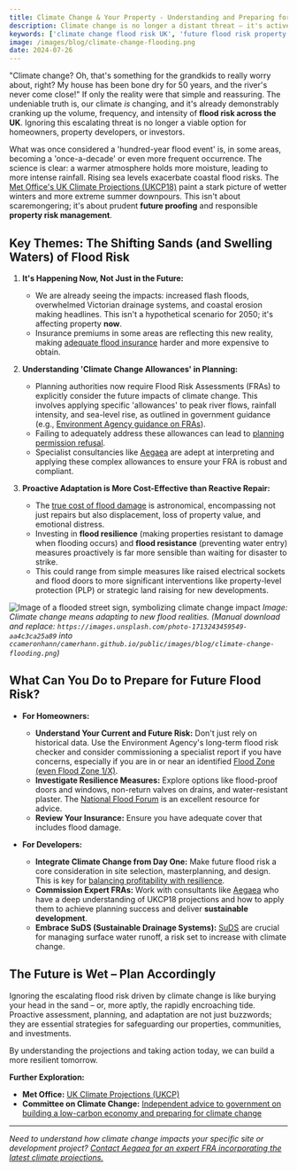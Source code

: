 ```yaml
---
title: Climate Change & Your Property - Understanding and Preparing for Future Flood Risk Today
description: Climate change is no longer a distant threat – it's actively impacting UK property flood risk NOW. Learn why understanding and planning for future flood scenarios is vital for your home or development's long-term security.
keywords: ['climate change flood risk UK', 'future flood risk property', 'property development climate change', 'flood resilience climate adaptation', 'long-term flood risk', 'UKCP18 impact', 'Met Office climate projections', 'future proofing property', 'sustainable development']
image: /images/blog/climate-change-flooding.png
date: 2024-07-26
---
```


"Climate change? Oh, that's something for the grandkids to really worry about, right? My house has been bone dry for 50 years, and the river's never come close!" If only the reality were that simple and reassuring. The undeniable truth is, our climate *is* changing, and it's already demonstrably cranking up the volume, frequency, and intensity of **flood risk across the UK**. Ignoring this escalating threat is no longer a viable option for homeowners, property developers, or investors.

What was once considered a 'hundred-year flood event' is, in some areas, becoming a 'once-a-decade' or even more frequent occurrence. The science is clear: a warmer atmosphere holds more moisture, leading to more intense rainfall. Rising sea levels exacerbate coastal flood risks. The [Met Office's UK Climate Projections (UKCP18)](https://www.metoffice.gov.uk/research/approach/collaboration/ukcp/index) paint a stark picture of wetter winters and more extreme summer downpours. This isn't about scaremongering; it's about prudent **future proofing** and responsible **property risk management**.

## Key Themes: The Shifting Sands (and Swelling Waters) of Flood Risk

1.  **It's Happening Now, Not Just in the Future:**
    *   We are already seeing the impacts: increased flash floods, overwhelmed Victorian drainage systems, and coastal erosion making headlines. This isn't a hypothetical scenario for 2050; it's affecting property **now**.
    *   Insurance premiums in some areas are reflecting this new reality, making [adequate flood insurance](https://camerhann.github.io/blog/insurance-nightmares-proper-fra-can-save-hassle) harder and more expensive to obtain.

2.  **Understanding 'Climate Change Allowances' in Planning:**
    *   Planning authorities now require Flood Risk Assessments (FRAs) to explicitly consider the future impacts of climate change. This involves applying specific 'allowances' to peak river flows, rainfall intensity, and sea-level rise, as outlined in government guidance (e.g., [Environment Agency guidance on FRAs](https://www.gov.uk/guidance/flood-risk-assessment-for-planning-applications)).
    *   Failing to adequately address these allowances can lead to [planning permission refusal](https://camerhann.github.io/blog/planning-permission-denied-flood-risk-expert-help).
    *   Specialist consultancies like [Aegaea](https://aegaea.com/services/flood-risk-assessment/) are adept at interpreting and applying these complex allowances to ensure your FRA is robust and compliant.

3.  **Proactive Adaptation is More Cost-Effective than Reactive Repair:**
    *   The [true cost of flood damage](https://camerhann.github.io/blog/true-cost-of-ignoring-flood-risk) is astronomical, encompassing not just repairs but also displacement, loss of property value, and emotional distress.
    *   Investing in **flood resilience** (making properties resistant to damage when flooding occurs) and **flood resistance** (preventing water entry) measures proactively is far more sensible than waiting for disaster to strike.
    *   This could range from simple measures like raised electrical sockets and flood doors to more significant interventions like property-level protection (PLP) or strategic land raising for new developments.

![Image of a flooded street sign, symbolizing climate change impact](/images/blog/climate-change-flooding.png)
*Image: Climate change means adapting to new flood realities. (Manual download and replace: `https://images.unsplash.com/photo-1713243459549-aa4c3ca25a89` into `ccameronhann/camerhann.github.io/public/images/blog/climate-change-flooding.png`)*

## What Can You Do to Prepare for Future Flood Risk?

*   **For Homeowners:**
    *   **Understand Your Current and Future Risk:** Don't just rely on historical data. Use the Environment Agency's long-term flood risk checker and consider commissioning a specialist report if you have concerns, especially if you are in or near an identified [Flood Zone (even Flood Zone 1/X)](https://camerhann.github.io/blog/flood-zone-x-what-does-it-mean).
    *   **Investigate Resilience Measures:** Explore options like flood-proof doors and windows, non-return valves on drains, and water-resistant plaster. The [National Flood Forum](https://nationalfloodforum.org.uk/) is an excellent resource for advice.
    *   **Review Your Insurance:** Ensure you have adequate cover that includes flood damage.

*   **For Developers:**
    *   **Integrate Climate Change from Day One:** Make future flood risk a core consideration in site selection, masterplanning, and design. This is key for [balancing profitability with resilience](https://camerhann.github.io/blog/developer-dilemma-profitability-vs-flood-resilience).
    *   **Commission Expert FRAs:** Work with consultants like [Aegaea](https://aegaea.com/contact) who have a deep understanding of UKCP18 projections and how to apply them to achieve planning success and deliver **sustainable development**.
    *   **Embrace SuDS (Sustainable Drainage Systems):** [SuDS](https://camerhann.github.io/blog/suds-guide-homeowners-small-developers) are crucial for managing surface water runoff, a risk set to increase with climate change.

## The Future is Wet – Plan Accordingly

Ignoring the escalating flood risk driven by climate change is like burying your head in the sand – or, more aptly, the rapidly encroaching tide. Proactive assessment, planning, and adaptation are not just buzzwords; they are essential strategies for safeguarding our properties, communities, and investments.

By understanding the projections and taking action today, we can build a more resilient tomorrow.

**Further Exploration:**

*   **Met Office:** [UK Climate Projections (UKCP)](https://www.metoffice.gov.uk/research/approach/collaboration/ukcp/index)
*   **Committee on Climate Change:** [Independent advice to government on building a low-carbon economy and preparing for climate change](https://www.theccc.org.uk/)

---

*Need to understand how climate change impacts your specific site or development project? [Contact Aegaea for an expert FRA incorporating the latest climate projections.](https://aegaea.com/contact-us)* 
